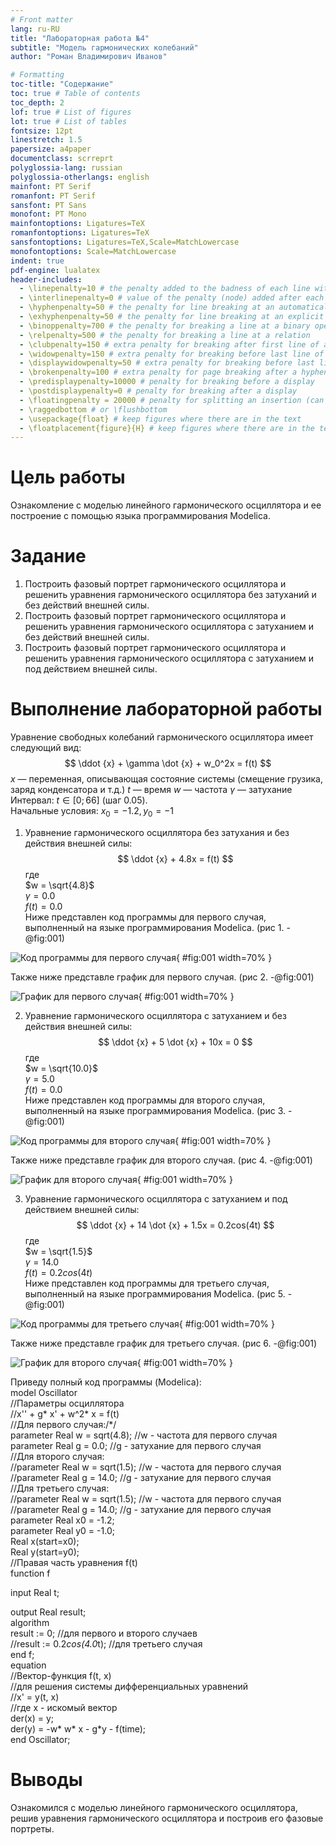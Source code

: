 ```yaml
---
# Front matter
lang: ru-RU
title: "Лабораторная работа №4"
subtitle: "Модель гармонических колебаний"
author: "Роман Владимирович Иванов"

# Formatting
toc-title: "Содержание"
toc: true # Table of contents
toc_depth: 2
lof: true # List of figures
lot: true # List of tables
fontsize: 12pt
linestretch: 1.5
papersize: a4paper
documentclass: scrreprt
polyglossia-lang: russian
polyglossia-otherlangs: english
mainfont: PT Serif
romanfont: PT Serif
sansfont: PT Sans
monofont: PT Mono
mainfontoptions: Ligatures=TeX
romanfontoptions: Ligatures=TeX
sansfontoptions: Ligatures=TeX,Scale=MatchLowercase
monofontoptions: Scale=MatchLowercase
indent: true
pdf-engine: lualatex
header-includes:
  - \linepenalty=10 # the penalty added to the badness of each line within a paragraph (no associated penalty node) Increasing the value makes tex try to have fewer lines in the paragraph.
  - \interlinepenalty=0 # value of the penalty (node) added after each line of a paragraph.
  - \hyphenpenalty=50 # the penalty for line breaking at an automatically inserted hyphen
  - \exhyphenpenalty=50 # the penalty for line breaking at an explicit hyphen
  - \binoppenalty=700 # the penalty for breaking a line at a binary operator
  - \relpenalty=500 # the penalty for breaking a line at a relation
  - \clubpenalty=150 # extra penalty for breaking after first line of a paragraph
  - \widowpenalty=150 # extra penalty for breaking before last line of a paragraph
  - \displaywidowpenalty=50 # extra penalty for breaking before last line before a display math
  - \brokenpenalty=100 # extra penalty for page breaking after a hyphenated line
  - \predisplaypenalty=10000 # penalty for breaking before a display
  - \postdisplaypenalty=0 # penalty for breaking after a display
  - \floatingpenalty = 20000 # penalty for splitting an insertion (can only be split footnote in standard LaTeX)
  - \raggedbottom # or \flushbottom
  - \usepackage{float} # keep figures where there are in the text
  - \floatplacement{figure}{H} # keep figures where there are in the text
---
```


# Цель работы

Ознакомление с моделью линейного гармонического осциллятора  и ее построение с помощью языка программирования Modelica. 

# Задание

1. Построить фазовый портрет гармонического осциллятора и решенить уравнения гармонического осциллятора без затуханий и без действий внешней силы.
2. Построить фазовый портрет гармонического осциллятора и решенить уравнения гармонического осциллятора с затуханием и без действий внешней силы.
3. Построить фазовый портрет гармонического осциллятора и решенить уравнения гармонического осциллятора с затуханием и под действием внешней силы.

# Выполнение лабораторной работы

Уравнение свободных колебаний гармонического осциллятора имеет следующий вид:
$$ \ddot {x} + \gamma \dot {x} + w_0^2x = f(t) $$
$x$ — переменная, описывающая состояние системы (смещение грузика, заряд конденсатора и т.д.)
$t$ — время
$w$ — частота
$\gamma$ — затухание  
Интервал: $t \in [0; 66]$ (шаг 0.05).  
Начальные условия: $x_0 = -1.2, y_0 = -1$  

1. Уравнение гармонического осциллятора без затухания и без действия внешней силы:  
$$ \ddot {x} + 4.8x = f(t) $$
где  
$w = \sqrt{4.8}$  
$\gamma = 0.0$  
$f(t) = 0.0$  
Ниже представлен код программы для первого случая, выполненный на языке программирования Modelica. (рис 1. -@fig:001)  

![Код программы для первого случая](image/1.png){ #fig:001 width=70% }  

Также ниже представле график для первого случая. (рис 2. -@fig:001)  

![График для первого случая](image/2.png){ #fig:001 width=70% }    

2. Уравнение гармонического осциллятора с затуханием и без действия внешней силы:  
$$ \ddot {x} + 5 \dot {x} + 10x = 0 $$
где  
$w = \sqrt{10.0}$  
$\gamma = 5.0$  
$f(t) = 0.0$  
Ниже представлен код программы для второго случая, выполненный на языке программирования Modelica. (рис 3. -@fig:001)  

![Код программы для второго случая](image/3.png){ #fig:001 width=70% }  

Также ниже представле график для второго случая. (рис 4. -@fig:001)  

![График для второго случая](image/4.png){ #fig:001 width=70% }    

3. Уравнение гармонического осциллятора с затуханием и под действием внешней силы:  
$$ \ddot {x} + 14 \dot {x} + 1.5x = 0.2cos(4t) $$
где  
$w = \sqrt{1.5}$  
$\gamma = 14.0$  
$f(t) = 0.2cos(4t)$  
Ниже представлен код программы для третьего случая, выполненный на языке программирования Modelica. (рис 5. -@fig:001)  

![Код программы для третьего случая](image/5.png){ #fig:001 width=70% }  

Также ниже представле график для третьего случая. (рис 6. -@fig:001)  

![График для второго случая](image/6.png){ #fig:001 width=70% }  

Приведу полный код программы (Modelica):    
model Oscillator  
//Параметры осциллятора  
//x'' + g* x' + w^2* x = f(t)  
//Для первого случая:/*/  
parameter Real w = sqrt(4.8); //w - частота для первого случая  
parameter Real g = 0.0; //g - затухание для первого случая  
//Для второго случая:  
//parameter Real w = sqrt(1.5); //w - частота для первого случая  
//parameter Real g = 14.0; //g - затухание для первого случая  
//Для третьего случая:  
//parameter Real w = sqrt(1.5); //w - частота для первого случая  
//parameter Real g = 14.0; //g - затухание для первого случая  
parameter Real x0 = -1.2;  
parameter Real y0 = -1.0;  
Real x(start=x0);  
Real y(start=y0);  
//Правая часть уравнения f(t)  
function f

  input Real t;

  output Real result;  
algorithm  
  result := 0; //для первого и второго случаев  
//result := 0.2*cos(4.0*t); //для третьего случая  
end f;  
equation  
//Вектор-функция f(t, x)  
//для решения системы дифференциальных уравнений  
//x' = y(t, x)  
//где x - искомый вектор  
der(x) = y;  
der(y) = -w* w* x - g*y - f(time);  
end Oscillator;  

# Выводы

Ознакомился с моделью линейного гармонического осциллятора, решив уравнения гармонического осциллятора и построив его фазовые портреты.
